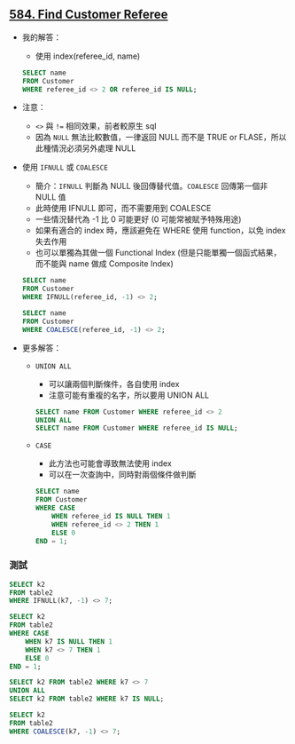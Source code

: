 ## [584. Find Customer Referee](https://leetcode.com/problems/find-customer-referee/description/)

- 我的解答：

  - 使用 index(referee_id, name)

  ```sql
  SELECT name
  FROM Customer
  WHERE referee_id <> 2 OR referee_id IS NULL;
  ```

- 注意：

  - `<>` 與 `!=` 相同效果，前者較原生 sql
  - 因為 `NULL` 無法比較數值，一律返回 NULL 而不是 TRUE or FLASE，所以此種情況必須另外處理 NULL

- 使用 `IFNULL` 或 `COALESCE`

  - 簡介：`IFNULL` 判斷為 NULL 後回傳替代值。`COALESCE` 回傳第一個非 NULL 值
  - 此時使用 IFNULL 即可，而不需要用到 COALESCE
  - 一些情況替代為 -1 比 0 可能更好 (0 可能常被賦予特殊用途)
  - 如果有適合的 index 時，應該避免在 WHERE 使用 function，以免 index 失去作用
  - 也可以單獨為其做一個 Functional Index (但是只能單獨一個函式結果，而不能與 name 做成 Composite Index)

  ```sql
  SELECT name
  FROM Customer
  WHERE IFNULL(referee_id, -1) <> 2;

  SELECT name
  FROM Customer
  WHERE COALESCE(referee_id, -1) <> 2;
  ```

- 更多解答：

  - `UNION ALL`

    - 可以讓兩個判斷條件，各自使用 index
    - 注意可能有重複的名字，所以要用 UNION ALL

    ```sql
    SELECT name FROM Customer WHERE referee_id <> 2
    UNION ALL
    SELECT name FROM Customer WHERE referee_id IS NULL;
    ```

  - `CASE`

    - 此方法也可能會導致無法使用 index
    - 可以在一次查詢中，同時對兩個條件做判斷

    ```sql
    SELECT name
    FROM Customer
    WHERE CASE
        WHEN referee_id IS NULL THEN 1
        WHEN referee_id <> 2 THEN 1
        ELSE 0
    END = 1;
    ```

### 測試

```sql
SELECT k2
FROM table2
WHERE IFNULL(k7, -1) <> 7;

SELECT k2
FROM table2
WHERE CASE
    WHEN k7 IS NULL THEN 1
    WHEN k7 <> 7 THEN 1
    ELSE 0
END = 1;

SELECT k2 FROM table2 WHERE k7 <> 7
UNION ALL
SELECT k2 FROM table2 WHERE k7 IS NULL;

SELECT k2
FROM table2
WHERE COALESCE(k7, -1) <> 7;
```
